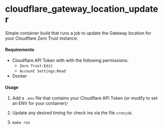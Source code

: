 # cloudflare_gateway_location_updater

Simple container build that runs a job to update the Gateway location for your Cloudflare Zero Trust instance.  

####  Requirements
- Cloudflare API Token with with the following permissions:
    - `Zero Trust:Edit`
    - `Account Settings:Read`
- Docker

#### Usage
1. Add a `.env` file that contains your Cloudflare API Token (or modify to set an ENV for your container)/

2. Update any desired timing for check ins via the file `cronjob`.

3. `make run`
